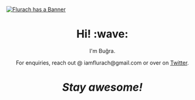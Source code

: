 [![Flurach has a Banner](https://github.com/flurach/flurach/raw/master/assets/banner.png)](https://flurach.herokuapp.com)
<h1 align='center'> Hi! :wave:</h1>

<p align='center'>
	I'm Buğra.
</p>

<p align='center'>
	For enquiries, reach out @ iamflurach@gmail.com or over on
	<a href="https://twitter.com/iamflurach">Twitter</a>.
</p>

<h1 align='center'><i>Stay awesome!</i></h1>
